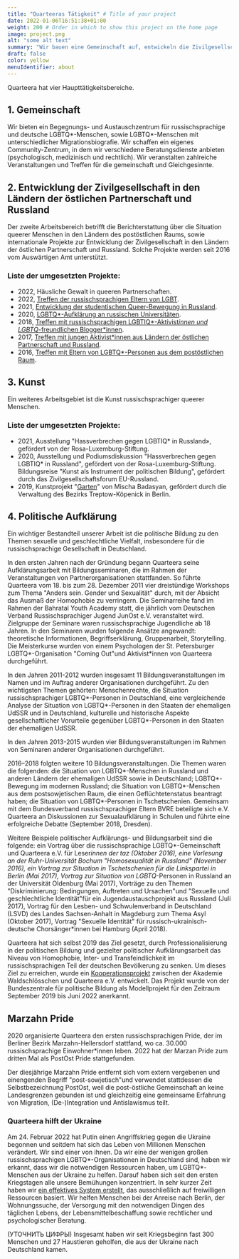 ```yaml
---
title: "Quarteeras Tätigkeit" # Title of your project
date: 2022-01-06T16:51:38+01:00
weight: 200 # Order in which to show this project on the home page
image: project.png
alt: "some alt text"
summary: "Wir bauen eine Gemeinschaft auf, entwickeln die Zivilgesellschaft, unterstützen die Kunst, engagieren uns im Bereich der politischen Bildung."
draft: false
color: yellow
menuIdentifier: about
---
```


Quarteera hat vier Haupttätigkeitsbereiche.

## 1. Gemeinschaft

Wir bieten ein Begegnungs- und Austauschzentrum für russischsprachige und deutsche LGBTQ*-Menschen, sowie LGBTQ*-Menschen mit unterschiedlicher Migrationsbiografie. Wir schaffen ein eigenes Community-Zentrum, in dem wir verschiedene Beratungsdienste anbieten (psychologisch, medizinisch und rechtlich). Wir veranstalten zahlreiche Veranstaltungen und Treffen für die gemeinschaft und Gleichgesinnte.

## 2. Entwicklung der Zivilgesellschaft in den Ländern der östlichen Partnerschaft und Russland

Der zweite Arbeitsbereich betrifft die Berichterstattung über die Situation queerer Menschen in den Ländern des postöstlichen Raums, sowie internationale Projekte zur Entwicklung der Zivilgesellschaft in den Ländern der östlichen Partnerschaft und Russland. Solche Projekte werden seit 2016 vom Auswärtigen Amt unterstützt.

### Liste der umgesetzten Projekte:

- 2022, Häusliche Gewalt in queeren Partnerschaften. 
- 2022, [Treffen der russischsprachigen Eltern von LGBT](http://eltern2022.tilda.ws/). 
- 2021, [Entwicklung der studentischen Queer-Bewegung in Russland](/projects/qib21/).
- 2020, [LGBTQ*-Aufklärung an russischen Universitäten](https://qib20.quarteera.de/).
- 2018, [Treffen mit russischsprachigen LGBTIQ*-Aktivist*innen und LGBTQ*-freundlichen Blogger*innen](https://qib18.quarteera.de/).
- 2017, [Treffen mit jungen Aktivist*innen aus Ländern der östlichen Partnerschaft und Russland](https://qib17.quarteera.de/).
- 2016, [Treffen mit Eltern von LGBTQ*-Personen aus dem postöstlichen Raum](http://quarteera.tilda.ws/).

## 3. Kunst

Ein weiteres Arbeitsgebiet ist die Kunst russischsprachiger queerer Menschen.

### Liste der umgesetzten Projekte:

- 2021, Ausstellung "Hassverbrechen gegen LGBTIQ* in Russland», gefördert von der Rosa-Luxemburg-Stiftung.
- 2020, Ausstellung und Podiumsdiskussion "Hassverbrechen gegen LGBTIQ* in Russland", gefördert von der Rosa-Luxemburg-Stiftung.
Bildungsreise "Kunst als Instrument der politischen Bildung", gefördert durch das Zivilgesellschaftsforum EU-Russland.
- 2019, Kunstprojekt "[Garten](https://vimeo.com/433780809)" von Mischa Badasyan, gefördert durch die Verwaltung des Bezirks Treptow-Köpenick in Berlin.

## 4. Politische Aufklärung

Ein wichtiger Bestandteil unserer Arbeit ist die politische Bildung zu den Themen sexuelle und geschlechtliche Vielfalt, insbesondere für die russischsprachige Gesellschaft in Deutschland.

In den ersten Jahren nach der Gründung begann Quarteera seine Aufklärungsarbeit mit Bildungsseminaren, die im Rahmen der Veranstaltungen von Partnerorganisationen stattfanden. So führte Quarteera vom 18. bis zum 28. Dezember 2011 vier dreistündige Workshops zum Thema "Anders sein. Gender und Sexualität" durch, mit der Absicht das Ausmaß der Homophobie zu verringern. Die Seminarreihe fand im Rahmen 
der Bahratal Youth Academy statt, die jährlich vom Deutschen Verband Russischsprachiger Jugend JunOst e.V. veranstaltet wird. Zielgruppe der Seminare waren russischsprachige Jugendliche ab 18 Jahren. In den Seminaren wurden folgende Ansätze angewandt: theoretische Informationen, Begriffserklärung, Gruppenarbeit, Storytelling. Die Meisterkurse wurden von einem Psychologen der St. Petersburger LGBTQ*-Organisation "Coming Out"und Aktivist*innen von Quarteera durchgeführt.

In den Jahren 2011-2012 wurden insgesamt 11 Bildungsveranstaltungen im Namen und im Auftrag anderer Organisationen durchgeführt. Zu den wichtigsten Themen gehörten: Menschenrechte, die Situation russischsprachiger LGBTQ*-Personen in Deutschland, eine vergleichende Analyse der Situation von LGBTQ*-Personen in den Staaten der ehemaligen UdSSR und in Deutschland, kulturelle und historische Aspekte gesellschaftlicher Vorurteile gegenüber LGBTQ*-Personen in den Staaten der ehemaligen UdSSR.

In den Jahren 2013-2015 wurden vier Bildungsveranstaltungen im Rahmen von Seminaren anderer Organisationen durchgeführt.

2016–2018 folgten weitere 10 Bildungsveranstaltungen. Die Themen waren die folgenden: die Situation von LGBTQ*-Menschen in Russland und anderen Ländern der ehemaligen UdSSR sowie in Deutschland; LGBTQ*-Bewegung im modernen Russland; die Situation von LGBTQ*-Menschen aus dem postsowjetischen Raum, die einen Geflüchtetenstatus beantragt haben; die Situation von LGBTQ*-Personen in Tschetschenien. 
Gemeinsam mit dem Bundesverband russischsprachiger Eltern BVRE beteiligte sich e.V. Quarteera an Diskussionen zur Sexualaufklärung in Schulen und führte eine erfolgreiche Debatte (September 2018, Dresden).

Weitere Beispiele politischer Aufklärungs- und Bildungsarbeit sind die folgende: ein Vortrag über die russischsprachige LGBTQ*-Gemeinschaft und Quarteera e.V. für Leser*innen der taz (Oktober 2016), eine Vorlesung an der Ruhr-Universität Bochum "Homosexualität in Russland" (November 2016), ein Vortrag zur Situation in Tschetschenien für die Linkspartei in Berlin (Mai 2017), Vortrag zur Situation von LGBTQ*-Personen in Russland an der Universität Oldenburg (Mai 2017), Vorträge zu den Themen "Diskriminierung: Bedingungen, Auftreten und Ursachen"und "Sexuelle und geschlechtliche Identität"für ein Jugendaustauschprojekt aus Russland (Juli 2017), Vortrag für den Lesben- und Schwulenverband in Deutschland (LSVD) des Landes Sachsen-Anhalt in Magdeburg zum Thema Asyl (Oktober 2017), Vortrag "Sexuelle Identität" für russisch-ukrainisch-deutsche Chorsänger*innen bei Hamburg (April 2018).

Quarteera hat sich selbst 2019 das Ziel gesetzt, durch Professionalisierung in der politischen Bildung und gezielter politischer Aufklärungsarbeit das Niveau von Homophobie, Inter- und Transfeindlichkeit im russischsprachigen Teil der deutschen Bevölkerung zu senken. Um dieses Ziel zu erreichen, wurde ein [Kooperationsprojekt](/content/ru/projects/raznoobrasije/index.md) zwischen der Akademie Waldschlösschen und Quarteera e.V. entwickelt. Das Projekt wurde von der Bundeszentrale für politische Bildung als Modellprojekt für den Zeitraum September 2019 bis Juni 2022 anerkannt.

## Marzahn Pride

2020 organisierte Quarteera den ersten russischsprachigen Pride, der im Berliner Bezirk Marzahn-Hellersdorf stattfand, wo ca. 30.000 russischsprachige Einwohner*innen leben. 2022 hat der Marzan Pride zum dritten Mal als PostOst Pride stattgefunden.

Der diesjährige Marzahn Pride entfernt sich vom extern vergebenen und einengenden Begriff "post-sowjetisch"und verwendet stattdessen die Selbstbezeichnung PostOst, weil die post-östliche Gemeinschaft an keine Landesgrenzen gebunden ist und gleichzeitig eine gemeinsame Erfahrung von Migration, (De-)Integration und Antislawismus teilt.

### Quarteera hilft der Ukraine

Am 24. Februar 2022 hat Putin einen Angriffskrieg gegen die Ukraine begonnen und seitdem hat sich das Leben von Millionen Menschen verändert. Wir sind einer von ihnen. Da wir eine der wenigen großen russischsprachigen LGBTQ*-Organisationen in Deutschland sind, haben wir erkannt, dass wir die notwendigen Ressourcen haben, um LGBTQ*-Menschen aus der Ukraine zu helfen. Darauf haben sich seit den ersten Kriegstagen alle unsere Bemühungen konzentriert. In sehr kurzer Zeit haben wir [ein effektives System erstellt](/projects/help_ukraine/), das ausschließlich auf freiwilligen Ressourcen basiert. Wir helfen Menschen bei der Anreise nach Berlin, der Wohnungssuche, der Versorgung mit den notwendigen Dingen des täglichen Lebens, der Lebensmittelbeschaffung sowie rechtlicher und psychologischer Beratung. 

(УТОЧНИТЬ ЦИФРЫ) Insgesamt haben wir seit Kriegsbeginn fast 300 Menschen und 27 Haustieren geholfen, die aus der Ukraine nach Deutschland kamen.
